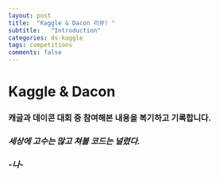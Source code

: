 ```yaml
---
layout: post
title:  "Kaggle & Dacon 리뷰! "
subtitle:   "Introduction"
categories: ds-kaggle
tags: competitions
comments: false
---
```


# Kaggle & Dacon
### 캐글과 데이콘 대회 중 참여해본 내용을 복기하고 기록합니다. 
### *세상에 고수는 많고 쳐볼 코드는 널렸다.* 
### *-나-*

